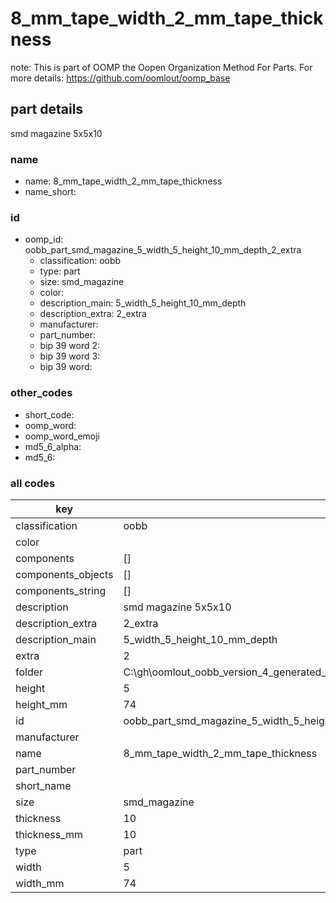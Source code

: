 # 8_mm_tape_width_2_mm_tape_thickness  

note: This is part of OOMP the Oopen Organization Method For Parts. For more details: https://github.com/oomlout/oomp_base

##  part details



smd magazine 5x5x10

### name
* name: 8_mm_tape_width_2_mm_tape_thickness
* name_short: 
### id
* oomp_id: oobb_part_smd_magazine_5_width_5_height_10_mm_depth_2_extra
  * classification: oobb
  * type: part
  * size: smd_magazine
  * color: 
  * description_main: 5_width_5_height_10_mm_depth
  * description_extra: 2_extra
  * manufacturer: 
  * part_number: 
  * bip 39 word 2: 
  * bip 39 word 3: 
  * bip 39 word: 

### other_codes
* short_code: 
* oomp_word: 
* oomp_word_emoji 
* md5_6_alpha: 
* md5_6: 









### all codes 
| key | value |  
| --- | --- |  
| classification | oobb |  
| color |  |  
| components | [] |  
| components_objects | [] |  
| components_string | [] |  
| description | smd magazine 5x5x10 |  
| description_extra | 2_extra |  
| description_main | 5_width_5_height_10_mm_depth |  
| extra | 2 |  
| folder | C:\gh\oomlout_oobb_version_4_generated_parts\things\oobb_part_smd_magazine_5_width_5_height_10_mm_depth_2_extra |  
| height | 5 |  
| height_mm | 74 |  
| id | oobb_part_smd_magazine_5_width_5_height_10_mm_depth_2_extra |  
| manufacturer |  |  
| name | 8_mm_tape_width_2_mm_tape_thickness |  
| part_number |  |  
| short_name |  |  
| size | smd_magazine |  
| thickness | 10 |  
| thickness_mm | 10 |  
| type | part |  
| width | 5 |  
| width_mm | 74 |  
